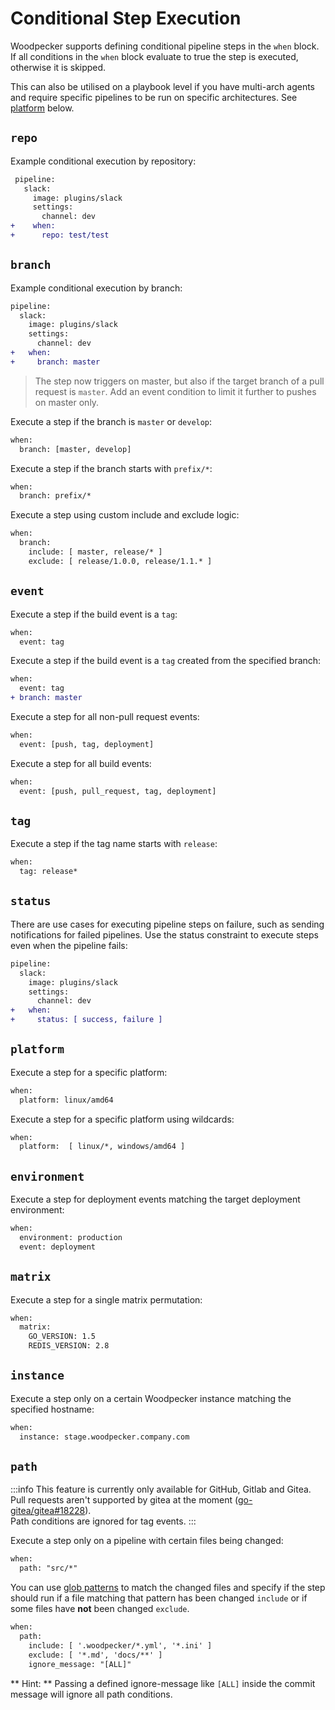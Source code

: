 # Conditional Step Execution

Woodpecker supports defining conditional pipeline steps in the `when` block. If all conditions in the `when` block evaluate to true the step is executed, otherwise it is skipped.

This can also be utilised on a playbook level if you have multi-arch agents and require specific pipelines to be run on specific architectures. See [platform](#platform) below.

## `repo`

Example conditional execution by repository:

```diff
 pipeline:
   slack:
     image: plugins/slack
     settings:
       channel: dev
+    when:
+      repo: test/test
```

## `branch`

Example conditional execution by branch:

```diff
pipeline:
  slack:
    image: plugins/slack
    settings:
      channel: dev
+   when:
+     branch: master
```

> The step now triggers on master, but also if the target branch of a pull request is `master`. Add an event condition to limit it further to pushes on master only.

Execute a step if the branch is `master` or `develop`:

```diff
when:
  branch: [master, develop]
```

Execute a step if the branch starts with `prefix/*`:

```diff
when:
  branch: prefix/*
```

Execute a step using custom include and exclude logic:

```diff
when:
  branch:
    include: [ master, release/* ]
    exclude: [ release/1.0.0, release/1.1.* ]
```

## `event`

Execute a step if the build event is a `tag`:

```diff
when:
  event: tag
```

Execute a step if the build event is a `tag` created from the specified branch:

```diff
when:
  event: tag
+ branch: master
```

Execute a step for all non-pull request events:

```diff
when:
  event: [push, tag, deployment]
```

Execute a step for all build events:

```diff
when:
  event: [push, pull_request, tag, deployment]
```

## `tag`

Execute a step if the tag name starts with `release`:

```diff
when:
  tag: release*
```

## `status`

There are use cases for executing pipeline steps on failure, such as sending notifications for failed pipelines. Use the status constraint to execute steps even when the pipeline fails:

```diff
pipeline:
  slack:
    image: plugins/slack
    settings:
      channel: dev
+   when:
+     status: [ success, failure ]
```

## `platform`

Execute a step for a specific platform:

```diff
when:
  platform: linux/amd64
```

Execute a step for a specific platform using wildcards:

```diff
when:
  platform:  [ linux/*, windows/amd64 ]
```

## `environment`

Execute a step for deployment events matching the target deployment environment:

```diff
when:
  environment: production
  event: deployment
```

## `matrix`

Execute a step for a single matrix permutation:

```diff
when:
  matrix:
    GO_VERSION: 1.5
    REDIS_VERSION: 2.8
```

## `instance`

Execute a step only on a certain Woodpecker instance matching the specified hostname:

```diff
when:
  instance: stage.woodpecker.company.com
```

## `path`

:::info
This feature is currently only available for GitHub, Gitlab and Gitea.
Pull requests aren't supported by gitea at the moment ([go-gitea/gitea#18228](https://github.com/go-gitea/gitea/pull/18228)).  
Path conditions are ignored for tag events.
:::

Execute a step only on a pipeline with certain files being changed:

```diff
when:
  path: "src/*"
```

You can use [glob patterns](https://github.com/bmatcuk/doublestar#patterns) to match the changed files and specify if the step should run if a file matching that pattern has been changed `include` or if some files have **not** been changed `exclude`.

```diff
when:
  path:
    include: [ '.woodpecker/*.yml', '*.ini' ]
    exclude: [ '*.md', 'docs/**' ]
    ignore_message: "[ALL]"
```

** Hint: ** Passing a defined ignore-message like `[ALL]` inside the commit message will ignore all path conditions.
